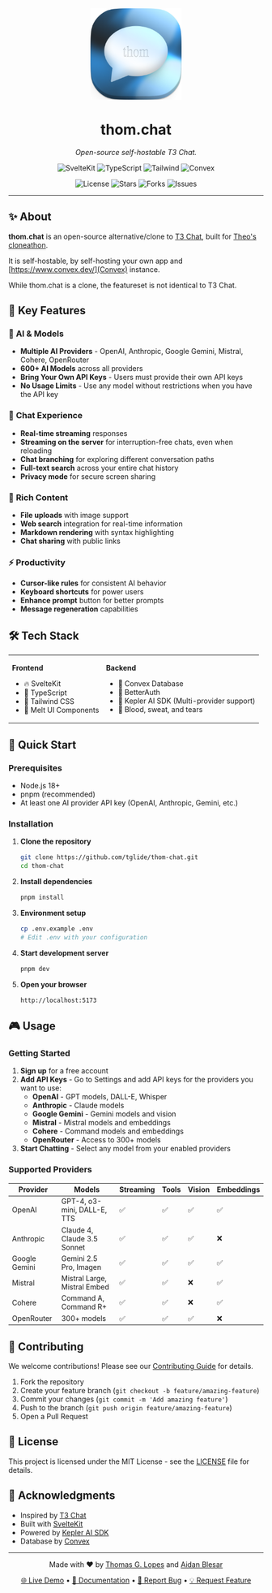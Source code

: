 <div align="center">
  <img src="static/favicon.png" alt="thom.chat" width="180" height="180">
  <h1>thom.chat</h1>
  <p><em>Open-source self-hostable T3 Chat.</em></p>

  <p>
    <img src="https://img.shields.io/badge/SvelteKit-FF3E00?style=for-the-badge&logo=svelte&logoColor=white" alt="SvelteKit">
    <img src="https://img.shields.io/badge/TypeScript-007ACC?style=for-the-badge&logo=typescript&logoColor=white" alt="TypeScript">
    <img src="https://img.shields.io/badge/Tailwind_CSS-38B2AC?style=for-the-badge&logo=tailwind-css&logoColor=white" alt="Tailwind">
    <img src="https://img.shields.io/badge/Convex-FF6B6B?style=for-the-badge&logo=convex&logoColor=white" alt="Convex">
  </p>

  <p>
    <img src="https://img.shields.io/github/license/tglide/thom-chat?style=flat-square" alt="License">
    <img src="https://img.shields.io/github/stars/tglide/thom-chat?style=flat-square" alt="Stars">
    <img src="https://img.shields.io/github/forks/tglide/thom-chat?style=flat-square" alt="Forks">
    <img src="https://img.shields.io/github/issues/tglide/thom-chat?style=flat-square" alt="Issues">
  </p>
</div>

---

## ✨ About

**thom.chat** is an open-source alternative/clone to [T3 Chat](https://t3.chat/), built for [Theo's cloneathon](https://x.com/theo/status/1931515264497254402).

It is self-hostable, by self-hosting your own app and [https://www.convex.dev/](Convex) instance.

While thom.chat is a clone, the featureset is not identical to T3 Chat.

## 🎯 Key Features

### 🤖 **AI & Models**

- **Multiple AI Providers** - OpenAI, Anthropic, Google Gemini, Mistral, Cohere, OpenRouter
- **600+ AI Models** across all providers
- **Bring Your Own API Keys** - Users must provide their own API keys
- **No Usage Limits** - Use any model without restrictions when you have the API key

### 💬 **Chat Experience**

- **Real-time streaming** responses
- **Streaming on the server** for interruption-free chats, even when reloading
- **Chat branching** for exploring different conversation paths
- **Full-text search** across your entire chat history
- **Privacy mode** for secure screen sharing

### 📁 **Rich Content**

- **File uploads** with image support
- **Web search** integration for real-time information
- **Markdown rendering** with syntax highlighting
- **Chat sharing** with public links

### ⚡ **Productivity**

- **Cursor-like rules** for consistent AI behavior
- **Keyboard shortcuts** for power users
- **Enhance prompt** button for better prompts
- **Message regeneration** capabilities

## 🛠️ Tech Stack

<table>
<tr>
<td>

**Frontend**

- 🔥 SvelteKit
- 📝 TypeScript
- 🎨 Tailwind CSS
- 🍨 Melt UI Components

</td>
<td>

**Backend**

- 🔧 Convex Database
- 🔐 BetterAuth
- 🤖 Kepler AI SDK (Multi-provider support)
- 🦾 Blood, sweat, and tears

</td>
</tr>
</table>

## 🚀 Quick Start

### Prerequisites

- Node.js 18+
- pnpm (recommended)
- At least one AI provider API key (OpenAI, Anthropic, Gemini, etc.)

### Installation

1. **Clone the repository**

   ```bash
   git clone https://github.com/tglide/thom-chat.git
   cd thom-chat
   ```

2. **Install dependencies**

   ```bash
   pnpm install
   ```

3. **Environment setup**

   ```bash
   cp .env.example .env
   # Edit .env with your configuration
   ```

4. **Start development server**

   ```bash
   pnpm dev
   ```

5. **Open your browser**
   ```
   http://localhost:5173
   ```

## 🎮 Usage

### Getting Started

1. **Sign up** for a free account
2. **Add API Keys** - Go to Settings and add API keys for the providers you want to use:
   - **OpenAI** - GPT models, DALL-E, Whisper
   - **Anthropic** - Claude models
   - **Google Gemini** - Gemini models and vision
   - **Mistral** - Mistral models and embeddings
   - **Cohere** - Command models and embeddings  
   - **OpenRouter** - Access to 300+ models
3. **Start Chatting** - Select any model from your enabled providers

### Supported Providers

| Provider | Models | Streaming | Tools | Vision | Embeddings |
|----------|---------|-----------|-------|--------|------------|
| OpenAI | GPT-4, o3-mini, DALL-E, TTS | ✅ | ✅ | ✅ | ✅ |
| Anthropic | Claude 4, Claude 3.5 Sonnet | ✅ | ✅ | ✅ | ❌ |
| Google Gemini | Gemini 2.5 Pro, Imagen | ✅ | ✅ | ✅ | ✅ |
| Mistral | Mistral Large, Mistral Embed | ✅ | ✅ | ❌ | ✅ |
| Cohere | Command A, Command R+ | ✅ | ✅ | ❌ | ✅ |
| OpenRouter | 300+ models | ✅ | ✅ | ✅ | ❌ |

## 🤝 Contributing

We welcome contributions! Please see our [Contributing Guide](CONTRIBUTING.md) for details.

1. Fork the repository
2. Create your feature branch (`git checkout -b feature/amazing-feature`)
3. Commit your changes (`git commit -m 'Add amazing feature'`)
4. Push to the branch (`git push origin feature/amazing-feature`)
5. Open a Pull Request

## 📄 License

This project is licensed under the MIT License - see the [LICENSE](LICENSE) file for details.

## 🙏 Acknowledgments

- Inspired by [T3 Chat](https://t3.chat/)
- Built with [SvelteKit](https://kit.svelte.dev/)
- Powered by [Kepler AI SDK](https://deepwiki.com/keplersystems/kepler-ai-sdk)
- Database by [Convex](https://convex.dev/)

---

<div align="center">
  <p>Made with ❤️ by <a href="https://github.com/tglide">Thomas G. Lopes</a> and <a href="https://github.com/ieedan">Aidan Blesar</a></p>
  <p>
    <a href="https://thom.chat">🌐 Live Demo</a> •
    <a href="#-quick-start">📖 Documentation</a> •
    <a href="https://github.com/yourusername/thom-chat/issues">🐛 Report Bug</a> •
    <a href="https://github.com/yourusername/thom-chat/issues">💡 Request Feature</a>
  </p>
</div>
